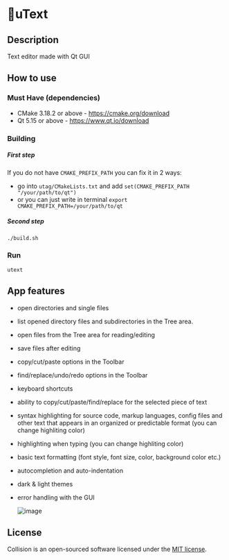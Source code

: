 # 📝uText 

## Description
Text editor made with Qt GUI

## How to use

### Must Have (dependencies)
- CMake 3.18.2 or above - https://cmake.org/download
- Qt 5.15 or above - https://www.qt.io/download

### Building
##### First step
If you do not have ```CMAKE_PREFIX_PATH``` you can fix it in 2 ways:
- go into ```utag/CMakeLists.txt``` and add ```set(CMAKE_PREFIX_PATH "/your/path/to/qt")```
- or you can just write in terminal ```export CMAKE_PREFIX_PATH=/your/path/to/qt```

##### Second step
    ./build.sh

### Run
    utext 

## App features
- open directories and single files
- list opened directory files and subdirectories in the Tree area. 
- open files from the Tree area for reading/editing 
- save files after editing
- copy/cut/paste options in the Toolbar
- find/replace/undo/redo options in the Toolbar 
- keyboard shortcuts
- ability to copy/cut/paste/find/replace for the selected piece of text
- syntax highlighting for source code, markup languages, config files and other text that appears in an organized or predictable format (you can change highliting color)
- highlighting when typing (you can change highliting color)
- basic text formatting (font style, font size, color, background color etc.)
- autocompletion and auto-indentation
- dark & light themes
- error handling with the GUI


    ![image](https://user-images.githubusercontent.com/46691148/97325361-908aed80-187b-11eb-955f-8ab4a425e7dd.png)

## License
Collision is an open-sourced software licensed under the
[MIT license](LICENSE).
